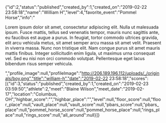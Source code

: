 {"id":2,"status":"published","created_by":1,"created_on":"2019-02-22 23:58:18","name":"William H","level":4,"favorite_event":"Pommel Horse","info":"<p>Lorem ipsum dolor sit amet, consectetur adipiscing elit. Nulla ut malesuada ipsum. Fusce mattis, tellus sed venenatis tempor, mauris nunc sagittis ante, eu faucibus est augue a purus. In feugiat, tortor commodo ultrices gravida, elit arcu vehicula metus, sit amet semper arcu massa sit amet velit. Praesent in viverra massa. Nunc non tristique elit. Nam congue purus sit amet mauris mattis finibus. Integer sollicitudin enim ligula, ut maximus urna consequat vel. Sed eu nisi non orci commodo volutpat. Pellentesque eget lacus bibendum risus semper vehicula.</p>","profile_image":null,"profileImage":"http://206.189.196.112/uploads/_/originals/boy.png","title":"william-h","date":"2019-02-22 23:58:18","scores":[{"id":3,"status":"published","created_by":1,"created_on":"2019-02-23 03:59:50","athlete":2,"meet":"Blaine Wilson","meet_date":"2019-02-17","location":"Columbus, OH","highbar_score":"","highbar_place":"","level":null,"floor_score":null,"floor_place":null,"vault_place":null,"vault_score":null,"pbars_score":null,"pbars_place":null,"pommel_horse_score":null,"pommel_horse_place":null,"rings_place":null,"rings_score":null,"all_around":null}]}